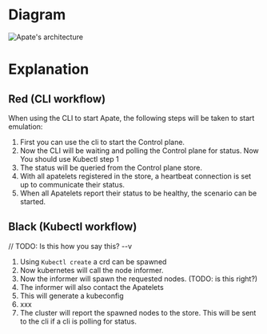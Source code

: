 

# Diagram

![Apate's architecture](../documents/Architecture_flow.svg)

# Explanation

## Red (CLI workflow)

When using the CLI to start Apate, the following steps will be taken to start emulation:

1. First you can use the cli to start the Control plane.
2. Now the CLI will be waiting and polling the Control plane for status. Now You should use Kubectl step 1
3. The status will be queried from the Control plane store.
4. With all apatelets registered in the store, a heartbeat connection is set up to communicate their status.
5. When all Apatelets report their status to be healthy, the scenario can be started.

## Black (Kubectl workflow)

// TODO: Is this how you say this? --v
1. Using `Kubectl create` a crd can be spawned
2. Now kubernetes will call the node informer.
3. Now the informer will spawn the requested nodes. (TODO: is this right?)
4. The informer will also contact the Apatelets
5. This will generate a kubeconfig  
6. xxx
7. The cluster will report the spawned nodes to the store. This will be sent to the cli if a cli is polling for status.